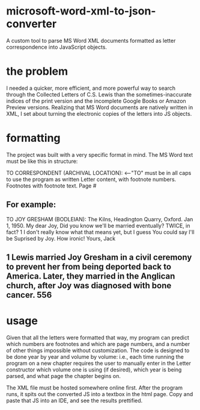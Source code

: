 # microsoft-word-xml-to-json-converter
A custom tool to parse MS Word XML documents formatted as letter correspondence into JavaScript objects.

# the problem
I needed a quicker, more efficient, and more powerful way to search through the Collected Letters of C.S. Lewis than the sometimes-inaccurate indices of the print version and the incomplete Google Books or Amazon Preview versions. Realizing that MS Word documents are natively written in XML, I set about turning the electronic copies of the letters into JS objects.

# formatting
The project was built with a very specific format in mind. The MS Word text must be like this in structure: 

TO CORRESPONDENT (ARCHIVAL LOCATION): <--"TO" must be in all caps to use the program as written
  Letter content, with footnote numbers.
  Footnotes with footnote text.
Page #

For example:
------------------------------------------
TO JOY GRESHAM (BODLEIAN):
The Kilns, Headington Quarry, Oxford. Jan 1, 1950.
My dear Joy,
Did you know we'll be married eventually? TWICE, in fact? 1 I don't really know what that means yet, but I guess You could say I'll be Suprised by Joy. How ironic! Yours, Jack

1 Lewis married Joy Gresham in a civil ceremony to prevent her from being deported back to America. Later, they married in the Anglican church, after Joy was diagnosed with bone cancer.
556
------------------------------------------

# usage
Given that all the letters were formatted that way, my program can predict which numbers are footnotes and which are page numbers, and a number of other things impossible without customization. The code is designed to be done year by year and volume by volume: i.e., each time running the program on a new chapter requires the user to manually enter in the Letter constructor which volume one is using (if desired), which year is being parsed, and what page the chapter begins on. 

The XML file must be hosted somewhere online first. After the program runs, it spits out the converted JS into a textbox in the html page. Copy and paste that JS into an IDE, and see the results prettified.
